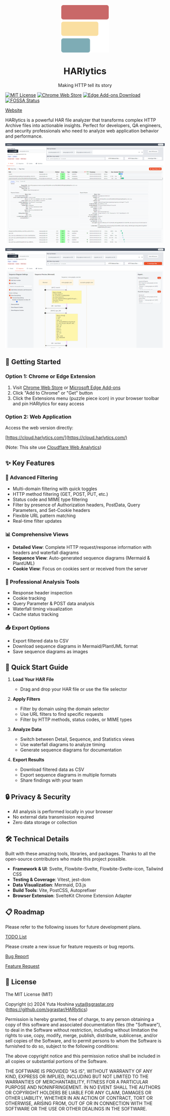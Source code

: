 <p align="center">
<img src="https://github.com/sgrastar/HARlytics/blob/images/images/icon_128.png" height="150" alt="HARlytics Icon">
</p>
<h1 align="center">
HARlytics
</h1>
<p align="center">
Making HTTP tell its story
</p>

[![MIT License](https://img.shields.io/badge/License-MIT-green.svg)](https://choosealicense.com/licenses/mit/)
[![Chrome Web Store](https://img.shields.io/chrome-web-store/v/hecpjmmgpbecpeigmoilgcljdkidlbgm)](https://chrome.google.com/webstore/detail/hecpjmmgpbecpeigmoilgcljdkidlbgm)
[![Edge Add-ons Download](https://img.shields.io/badge/Edge%20Add--ons-Download-blue)](https://microsoftedge.microsoft.com/addons/detail/harlytics/dhhndkibkdekohnpmhaeeegkcpmpjben)
[![FOSSA Status](https://app.fossa.com/api/projects/git%2Bgithub.com%2Fsgrastar%2FHARlytics.svg?type=shield&issueType=license)](https://app.fossa.com/projects/git%2Bgithub.com%2Fsgrastar%2FHARlytics?ref=badge_shield&issueType=license)

[Website](https://harlytics.com/)

HARlytics is a powerful HAR file analyzer that transforms complex HTTP Archive files into actionable insights. Perfect for developers, QA engineers, and security professionals who need to analyze web application behavior and performance.

<p align="center">

![Screenshot of HARlytics](https://github.com/sgrastar/HARlytics/blob/images/images/screenshot_1_0_0_3.png)

![Screenshot of HARlytics](https://github.com/sgrastar/HARlytics/blob/images/images/screenshot_1_0_0_4.png)
</p>

## 🚀 Getting Started

### Option 1: Chrome or Edge Extension

<!-- 1. Visit [Chrome Web Store](your-extension-url) -->
1. Visit [Chrome Web Store](https://chrome.google.com/webstore/detail/hecpjmmgpbecpeigmoilgcljdkidlbgm) or [Microsoft Edge Add-ons](https://microsoftedge.microsoft.com/addons/detail/harlytics/dhhndkibkdekohnpmhaeeegkcpmpjben)
2. Click "Add to Chrome" or "Get" button
3. Click the Extensions menu (puzzle piece icon) in your browser toolbar and pin HARlytics for easy access

### Option 2: Web Application

Access the web version directly:

[https://cloud.harlytics.com/](https://cloud.harlytics.com/)

(Note: This site use [Cloudflare Web Analytics](https://www.cloudflare.com/web-analytics/))

## ✨ Key Features

### 🎯 Advanced Filtering
- Multi-domain filtering with quick toggles
- HTTP method filtering (GET, POST, PUT, etc.)
- Status code and MIME type filtering
- Filter by presence of Authorization headers, PostData, Query Parameters, and Set-Cookie headers
- Flexible URL pattern matching
- Real-time filter updates

### 📊 Comprehensive Views
- **Detailed View**: Complete HTTP request/response information with headers and waterfall diagrams
- **Sequence View**: Auto-generated sequence diagrams (Mermaid & PlantUML)
- **Cookie View**: Focus on cookies sent or received from the server

### 💫 Professional Analysis Tools
- Response header inspection
- Cookie tracking
- Query Parameter & POST data analysis
- Waterfall timing visualization
- Cache status tracking

### 📤 Export Options
- Export filtered data to CSV
- Download sequence diagrams in Mermaid/PlantUML format
- Save sequence diagrams as images

## 🔎 Quick Start Guide

1. **Load Your HAR File**
   - Drag and drop your HAR file or use the file selector

2. **Apply Filters**
   - Filter by domain using the domain selector
   - Use URL filters to find specific requests
   - Filter by HTTP methods, status codes, or MIME types

3. **Analyze Data**
   - Switch between Detail, Sequence, and Statistics views
   - Use waterfall diagrams to analyze timing
   - Generate sequence diagrams for documentation

4. **Export Results**
   - Download filtered data as CSV
   - Export sequence diagrams in multiple formats
   - Share findings with your team


## 🔒 Privacy & Security

- All analysis is performed locally in your browser
- No external data transmission required
- Zero data storage or collection


## 🛠️ Technical Details

Built with these amazing tools, libraries, and packages. Thanks to all the open-source contributors who made this project possible.

 - **Framework & UI**: Svelte, Flowbite-Svelte, Flowbite-Svelte-icon, Tailwind CSS
 - **Testing & Coverage**: Vitest, jest-dom
 - **Data Visualization**: Mermaid, D3.js
 - **Build Tools**: Vite, PostCSS, Autoprefixer
 - **Browser Extension**: SvelteKit Chrome Extension Adapter

## 📋 Roadmap

Please refer to the following issues for future development plans.

[TODO List](https://github.com/sgrastar/HARlytics/issues/1)

Please create a new issue for feature requests or bug reports.

[Bug Report](https://github.com/sgrastar/HARlytics/issues/new?template=issue_template_bug_report.yml)

[Feature Request](https://github.com/sgrastar/HARlytics/issues/new?template=issue_template_feature_request.yml)



## 📄 License

The MIT License (MIT)

Copyright (c) 2024 Yuta Hoshina <yuta@sgrastar.org> (https://github.com/sgrastar/HARlytics)

Permission is hereby granted, free of charge, to any person obtaining a copy
of this software and associated documentation files (the "Software"), to deal
in the Software without restriction, including without limitation the rights
to use, copy, modify, merge, publish, distribute, sublicense, and/or sell
copies of the Software, and to permit persons to whom the Software is
furnished to do so, subject to the following conditions:

The above copyright notice and this permission notice shall be included in all
copies or substantial portions of the Software.

THE SOFTWARE IS PROVIDED "AS IS", WITHOUT WARRANTY OF ANY KIND, EXPRESS OR
IMPLIED, INCLUDING BUT NOT LIMITED TO THE WARRANTIES OF MERCHANTABILITY,
FITNESS FOR A PARTICULAR PURPOSE AND NONINFRINGEMENT. IN NO EVENT SHALL THE
AUTHORS OR COPYRIGHT HOLDERS BE LIABLE FOR ANY CLAIM, DAMAGES OR OTHER
LIABILITY, WHETHER IN AN ACTION OF CONTRACT, TORT OR OTHERWISE, ARISING FROM,
OUT OF OR IN CONNECTION WITH THE SOFTWARE OR THE USE OR OTHER DEALINGS IN THE
SOFTWARE.